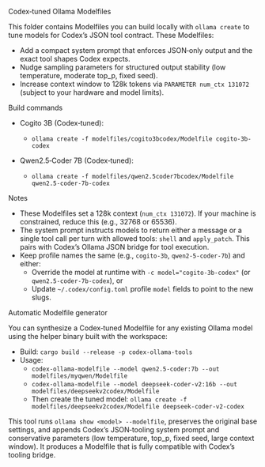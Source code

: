 Codex‑tuned Ollama Modelfiles

This folder contains Modelfiles you can build locally with `ollama create` to tune models for Codex’s JSON tool contract. These Modelfiles:

- Add a compact system prompt that enforces JSON‑only output and the exact tool shapes Codex expects.
- Nudge sampling parameters for structured output stability (low temperature, moderate top_p, fixed seed).
- Increase context window to 128k tokens via `PARAMETER num_ctx 131072` (subject to your hardware and model limits).

Build commands

- Cogito 3B (Codex‑tuned):
  - `ollama create -f modelfiles/cogito3bcodex/Modelfile cogito-3b-codex`

- Qwen2.5‑Coder 7B (Codex‑tuned):
  - `ollama create -f modelfiles/qwen2.5coder7bcodex/Modelfile qwen2.5-coder-7b-codex`

Notes

- These Modelfiles set a 128k context (`num_ctx 131072`). If your machine is constrained, reduce this (e.g., 32768 or 65536).
- The system prompt instructs models to return either a message or a single tool call per turn with allowed tools: `shell` and `apply_patch`. This pairs with Codex’s Ollama JSON bridge for tool execution.
- Keep profile names the same (e.g., `cogito-3b`, `qwen2-5-coder-7b`) and either:
  - Override the model at runtime with `-c model="cogito-3b-codex"` (or `qwen2.5-coder-7b-codex`), or
  - Update `~/.codex/config.toml` profile `model` fields to point to the new slugs.

Automatic Modelfile generator

You can synthesize a Codex‑tuned Modelfile for any existing Ollama model using the helper binary built with the workspace:

- Build: `cargo build --release -p codex-ollama-tools`
- Usage:
  - `codex-ollama-modelfile --model qwen2.5-coder:7b --out modelfiles/myqwen/Modelfile`
  - `codex-ollama-modelfile --model deepseek-coder-v2:16b --out modelfiles/deepseekv2codex/Modelfile`
  - Then create the tuned model: `ollama create -f modelfiles/deepseekv2codex/Modelfile deepseek-coder-v2-codex`

This tool runs `ollama show <model> --modelfile`, preserves the original base settings, and appends Codex’s JSON‑tooling system prompt and conservative parameters (low temperature, top_p, fixed seed, large context window). It produces a Modelfile that is fully compatible with Codex’s tooling bridge.
